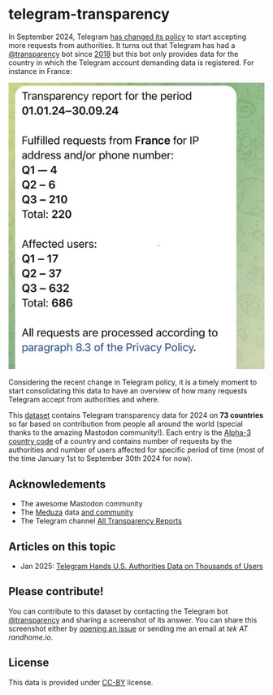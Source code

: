 # telegram-transparency

In September 2024, Telegram [has changed its policy](https://www.bbc.com/news/articles/cvglp0xny3eo) to start accepting more requests from authorities. It turns out that Telegram has had a [@transparency](https://t.me/transparency) bot since [2018](https://meduza.io/en/news/2018/08/28/telegram-founder-assures-users-that-his-instant-messenger-s-new-privacy-policy-doesn-t-mean-he-s-getting-in-bed-with-the-fsb) but this bot only provides data for the country in which the Telegram account demanding data is registered. For instance in France:

![Screenshot for report on France as published on October 2024. Showing the following information:Transparency report for the period 01.01.24-30-09.24. Fullfiled requests from France for IP address and/or phone number: Q1 - 4 / Q2 - 6 / Q3 - 210 /. Total: 220; Affected users: Q1 - 17 /  Q2 -37 / Q3 - 632 / Total: 686 ; All requests are processed according to paragraph 8.3 of the Privacy Policy . The next transparency report will be published in January 2025.](img/fra_2024-10-10.jpg)

Considering the recent change in Telegram policy, it is a timely moment to start consolidating this data to have an overview of how many requests Telegram accept from authorities and where.

This [dataset](dataset.json) contains Telegram transparency data for 2024 on **73 countries** so far based on contribution from people all around the world (special thanks to the amazing Mastodon community!). Each entry is the [Alpha-3 country code](https://www.iban.com/country-codes) of a country and contains number of requests by the authorities and number of users affected for specific period of time (most of the time January 1st to September 30th 2024 for now).

## Acknowledements

* The awesome Mastodon community
* The [Meduza](https://meduza.io/) data [and community](https://x.com/zd_vladislav/status/1842181592778690728)
* The Telegram channel [All Transparency Reports](https://t.me/TransparencyReport2024)

## Articles on this topic

* Jan 2025: [Telegram Hands U.S. Authorities Data on Thousands of Users](https://www.404media.co/telegram-hands-u-s-authorities-data-on-thousands-of-users/)

## Please contribute!

You can contribute to this dataset by contacting the Telegram bot [@transparency](https://t.me/transparency) and sharing a screenshot of its answer. You can share this screenshot either by [opening an issue](https://github.com/Te-k/telegram-transparency/issues) or sending me an email at _tek AT randhome.io_.

## License

This data is provided under [CC-BY](https://creativecommons.org/licenses/by/4.0/deed.en) license.

